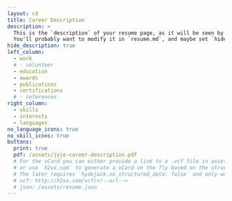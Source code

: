 ```yaml
---
layout: cd
title: Career Description
description: >
  This is the `description` of your resume page, as it will be seen by search engines.
  You'll probably want to modify it in `resume.md`, and maybe set `hide_description` to `true` in the front matter.
hide_description: true
left_column:
  - work
  # - volunteer
  - education
  - awards
  - publications
  - certifications
  # - references
right_column:
  - skills
  - interests
  - languages
no_language_icons: true
no_skill_icons: true
buttons:
  print: true
  pdf: /assets/jyje-career-description.pdf
  # For the vCard you can either provide a link to a .vcf file in assets (see `pdf` above),
  # or use `h2vx.com` to generate a vCard on the fly based on the structured data of the resume page.
  # The later requires `hydejack.no_structured_data: false` and only works once the site is deployed to a public URL.
  # vcf: http://h2vx.com/vcf/<!--url-->
  # json: /assets/resume.json
---
```

